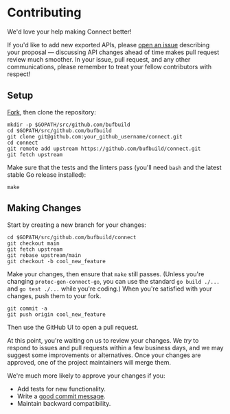 Contributing
============

We'd love your help making Connect better!

If you'd like to add new exported APIs, please [open an issue][open-issue]
describing your proposal &mdash; discussing API changes ahead of time makes
pull request review much smoother. In your issue, pull request, and any other
communications, please remember to treat your fellow contributors with
respect!

<!-- TODO: CLA
Note that you'll need to sign [Buf's Contributor License Agreement][cla]
before we can accept any of your contributions. If necessary, a bot will remind
you to accept the CLA when you open your pull request.
-->

## Setup

[Fork][fork], then clone the repository:

```
mkdir -p $GOPATH/src/github.com/bufbuild
cd $GOPATH/src/github.com/bufbuild
git clone git@github.com:your_github_username/connect.git
cd connect
git remote add upstream https://github.com/bufbuild/connect.git
git fetch upstream
```

Make sure that the tests and the linters pass (you'll need `bash` and the
latest stable Go release installed):

```
make 
```

## Making Changes

Start by creating a new branch for your changes:

```
cd $GOPATH/src/github.com/bufbuild/connect
git checkout main
git fetch upstream
git rebase upstream/main
git checkout -b cool_new_feature
```

Make your changes, then ensure that `make` still passes. (Unless you're
changing `protoc-gen-connect-go`, you can use the standard `go build ./...` and
`go test ./...` while you're coding.) When you're satisfied with your changes,
push them to your fork.

```
git commit -a
git push origin cool_new_feature
```

Then use the GitHub UI to open a pull request.

At this point, you're waiting on us to review your changes. We *try* to respond
to issues and pull requests within a few business days, and we may suggest some
improvements or alternatives. Once your changes are approved, one of the
project maintainers will merge them.

We're much more likely to approve your changes if you:

* Add tests for new functionality.
* Write a [good commit message][commit-message].
* Maintain backward compatibility.

[fork]: https://github.com/bufbuild/connect/fork
[open-issue]: https://github.com/bufbuild/connect/issues/new
[cla]: TODO
[commit-message]: http://tbaggery.com/2008/04/19/a-note-about-git-commit-messages.html
